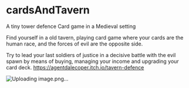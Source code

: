 # cardsAndTavern
A tiny tower defence Card game in a Medieval setting

Find yourself in a old tavern, playing card game where  your cards are the human race, and the forces of evil are the opposite side.

Try to lead your last soldiers of justice in a decisive battle with the evil spawn by means of buying, managing your income and upgrading your card deck.
https://agentdalecoper.itch.io/tavern-defence

![Uploading image.png…]()
